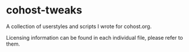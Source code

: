 # cohost-tweaks
A collection of userstyles and scripts I wrote for cohost.org.

Licensing information can be found in each individual file, please refer to them.

